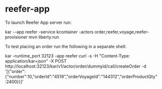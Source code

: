 # reefer-app

To launch Reefer App server run:

kar --app reefer -service kcontainer -actors order,reefer,voyage,reefer-provisioner mvn liberty:run

To test placing an order run the following in a separate shell:

kar -runtime_port 32123 -app reefer curl -s -H "Content-Type: application/kar+json" -X POST http://localhost:32123/kar/v1/actor/order/dummyid/call/createOrder -d '[{"order":{"number":10,"orderId":"4519","orderVoyageId":"144312","orderProductQty":2400}}]'
